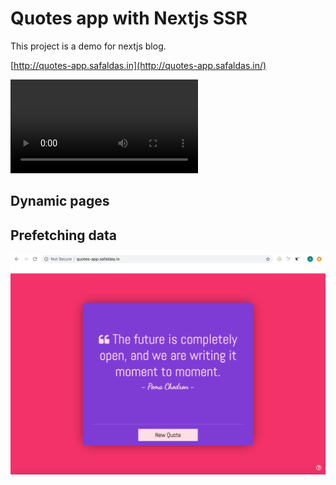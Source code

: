 # Quotes app with Nextjs SSR

This project is a demo for nextjs blog.

[http://quotes-app.safaldas.in](http://quotes-app.safaldas.in/)

<video autoplay><source src="https://github.com/safaldas/quotes-ssr/blob/master/public/demo.mov?raw=true"></video>

## Dynamic pages

## Prefetching data

![demo](https://github.com/safaldas/quotes-ssr/blob/master/public/quote-banner.png?raw=true)
